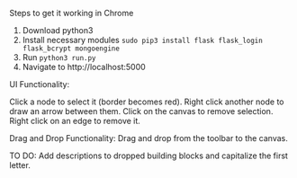 Steps to get it working in Chrome
1. Download python3
2. Install necessary modules `sudo pip3 install flask flask_login flask_bcrypt mongoengine`
2. Run `python3 run.py`
3. Navigate to http://localhost:5000

UI Functionality:

Click a node to select it (border becomes red).
Right click another node to draw an arrow between them.
Click on the canvas to remove selection.
Right click on an edge to remove it.

Drag and Drop Functionality:
Drag and drop from the toolbar to the canvas.

TO DO:
Add descriptions to dropped building blocks and capitalize the first letter.
